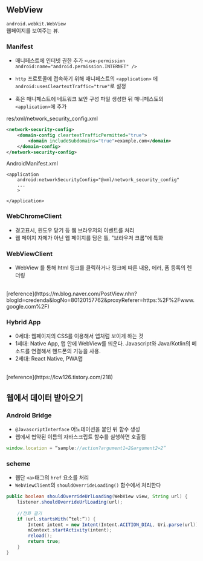 ## WebView
`android.webkit.WebView`<br>
웹페이지를 보여주는 뷰.

### Manifest
- 매니페스트에 인터넷 권한 추가
`<use-permission android:name="android.permission.INTERNET" />`
- `http` 프로토콜에 접속하기 위해 매니페스트의 `<application>` 에 `android:usesCleartextTraffic="true"`로 설정

- 혹은 매니페스트에 네트워크 보안 구성 파일 생성한 뒤 매니페스토의 `<application>`에 추가

res/xml/network_security_config.xml
```xml
<network-security-config>
    <domain-config cleartextTrafficPermitted="true">
        <domain includeSubdomains="true">example.com</domain>
    </domain-config>
</network-security-config>
```
AndroidManifest.xml

```
<application 
	android:networkSecurityConfig="@xml/network_security_config" 
	...
	>

</application>
```

### WebChromeClient
- 경고표시, 윈도우 닫기 등 웹 브라우저의 이벤트를 처리
- 웹 페이지 자체가 아닌 웹 페이지를 담은 틀, "브라우저 크롬"에 특화


### WebViewClient
- WebView 를 통해 html 링크를 클릭하거나 링크에 따른 내용, 에러, 폼 등록의 렌더링
<br>
[reference](https://m.blog.naver.com/PostView.nhn?blogId=credenda&logNo=80120157762&proxyReferer=https:%2F%2Fwww.google.com%2F)


### Hybrid App
- 0세대: 웹페이지의 CSS를 이용해서 앱처럼 보이게 하는 것
- 1세대: Native App, 앱 안에 WebView를 띄운다. Javascript와 Java/Kotlin의 메소드를 연결해서 핸드폰의 기능을 사용.
- 2세대: React Native, PWA앱
<br>
[reference](https://lcw126.tistory.com/218)


## 웹에서 데이터 받아오기

### Android Bridge
- `@JavascriptInterface` 어노테이션을 붙인 뒤 함수 생성
- 웹에서 협약된 이름의 자바스크립트 함수를 실행하면 호출됨
```javascript
window.location = “sample://action?argument1=2&argument2=2”
```


### scheme
- 웹단 `<a>`태그의 `href` 요소를 처리
- `WebViewClient`의 `shouldOverrideLoading()` 함수에서 처리한다

```java
public boolean shouldOverrideUrlLoading(WebView view, String url) {
	listener.shouldOverrideUrlLoading(url);
	
	//전화 걸기
	if (url.startsWith(”tel:”)) {
		Intent intent = new Intent(Intent.ACITION_DIAL, Uri.parse(url));
		mContext.startActivity(intent);
		reload();
		return true;
	}
}

```
